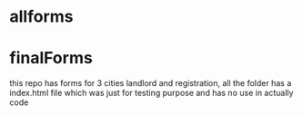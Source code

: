# allforms
# finalForms
this repo has forms for 3 cities landlord and registration, all the folder has a index.html file which was just for testing purpose and has no use in actually code

